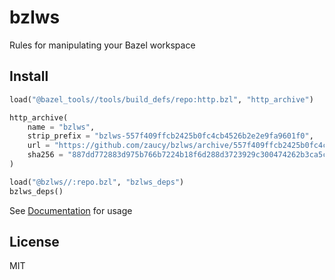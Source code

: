# bzlws

Rules for manipulating your Bazel workspace

## Install

```python
load("@bazel_tools//tools/build_defs/repo:http.bzl", "http_archive")

http_archive(
    name = "bzlws",
    strip_prefix = "bzlws-557f409ffcb2425b0fc4cb4526b2e2e9fa9601f0",
    url = "https://github.com/zaucy/bzlws/archive/557f409ffcb2425b0fc4cb4526b2e2e9fa9601f0.zip",
    sha256 = "887dd772883d975b766b7224b18f6d288d3723929c300474262b3ca5c8fc8e2c",
)

load("@bzlws//:repo.bzl", "bzlws_deps")
bzlws_deps()
```

See [Documentation](docs/index.md) for usage

## License

MIT
